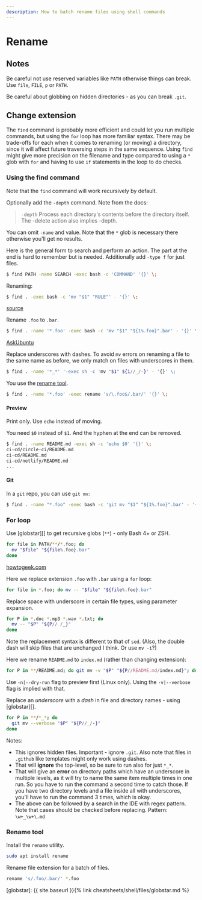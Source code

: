 ```yaml
---
description: How to batch rename files using shell commands
---
```

# Rename



## Notes

Be careful not use reserved variables like `PATH` otherwise things can break. Use `file`, `FILE`, `p` or `PATH`.

Be careful about globbing on hidden directories - as you can break `.git`.


## Change extension

The `find` command is probably more efficient and could let you run multiple commands, but using the `for` loop has more familiar syntax. There may be trade-offs for each when it comes to renaming (or moving) a directory, since it will affect future traversing steps in the same sequence. Using `find` might give more precision on the filename and type compared to using a `*` glob with `for` and having to use `if` statements in the loop to do checks.

### Using the find command

Note that the `find` command will work recursively by default.

Optionally add the `-depth` command. Note from the docs:

> `-depth` Process each directory's contents before the directory itself.  The -delete action also implies -depth.

You can omit `-name` and value. Note that the `*` glob is necessary there otherwise you'll get no results.

Here is the general form to search and perform an action. The part at the end is hard to remember but is needed. Additionally add `-type f` for just files.

```sh
$ find PATH -name SEARCH -exec bash -c 'COMMAND' '{}' \;
```

Renaming:

```sh
$ find . -exec bash -c 'mv "$1" "RULE"' - '{}' \;
```


[source](https://stackoverflow.com/questions/21985492/recursively-change-file-extensions-in-bash)

Rename `.foo` to `.bar`.

```sh
$ find . -name '*.foo' -exec bash -c 'mv "$1" "${1%.foo}".bar' - '{}' \;
```

[AskUbuntu](https://askubuntu.com/questions/35922/how-do-i-change-extension-of-multiple-files-recursively-from-the-command-line)

Replace underscores with dashes. To avoid `mv` errors on renaming a file to the same name as before, we only match on files with underscores in them.

```sh
$ find . -name '*_*' '-exec sh -c 'mv "$1" ${1//_/-}' - '{}' \;
```

You use the [rename tool](#rename-tool).

```sh
$ find . -name '*.foo' -exec rename 's/\.foo$/.bar/' '{}' \;
```


#### Preview

Print only. Use `echo` instead of moving. 

You need `$0` instead of `$1`. And the hyphen at the end can be removed.

```sh
$ find . -name README.md -exec sh -c 'echo $0' '{}' \;
ci-cd/circle-ci/README.md
ci-cd/README.md
ci-cd/netlify/README.md
...
```

#### Git

In a `git` repo, you can use `git mv`:

```sh
$ find . -name "*.foo" -exec bash -c 'git mv "$1" "${1%.foo}".bar' - '{}' \;
```


### For loop

Use [globstar][] to get recursive globs (`**`) - only Bash 4+ or ZSH.

```sh
for file in PATH/**/*.foo; do
  mv "$file" "${file%.foo}.bar"
done
```

[howtogeek.com](https://www.howtogeek.com/423214/how-to-use-the-rename-command-on-linux/)

Here we replace extension `.foo` with `.bar` using a `for` loop:

```sh
for file in *.foo; do mv -- "$file" "${file%.foo}.bar"
```

Replace space with underscore in certain file types, using parameter expansion.

```sh
for P in *.doc *.mp3 *.wav *.txt; do
  mv -- "$P" "${P// /_}"
done
```

Note the replacement syntax is different to that of `sed`. (Also, the double dash will skip files that are unchanged I think. Or use `mv -i`?)

Here we rename `README.md` to `index.md` (rather than changing extension):

```sh
for P in **/README.md; do git mv -v "$P" "${P//README.md/index.md}"; done
```

Use `-n|--dry-run` flag to preview first (Linux only). Using the `-v|--verbose` flag is implied with that.

Replace an _underscore_ with a _dash_ in file and directory names - using [globstar][].

```sh
for P in **/*_*; do
  git mv --verbose "$P" "${P//_/-}"
done
```

Notes:

- This ignores hidden files. Important - ignore `.git`. Also note that files in `.github` like templates might only work using dashes.
- That will **ignore** the top-level, so be sure to run also for just `*_*`.
- That will give an **error** on directory paths which have an underscore in multiple levels, as it will try to name the same item multiple times in one run. So you have to run the command a second time to catch those. If you have two directory levels and a file inside all with underscores, you'll have to run the command 3 times, which is okay.
- The above can be followed by a search in the IDE with regex pattern. Note that cases should be checked before replacing. Pattern: `\w+_\w+\.md`


### Rename tool

Install the `rename` utility.

```sh
sudo apt install rename
```

Rename file extension for a batch of files.

```sh
rename 's/.foo/.bar/' *.foo
```

[globstar]: {{ site.baseurl }}{% link cheatsheets/shell/files/globstar.md %}
